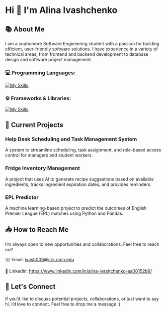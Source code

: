 # Hi 👋 I'm Alina Ivashchenko

## 📚 About Me

I am a sophomore Software Engineering student with a passion for building efficient, user-friendly software solutions. I have experience in a variety of technical areas, from frontend and backend development to database design and software project management.

### 💻 Programming Languages:

[![My Skills](https://skillicons.dev/icons?i=js,html,css,java,python,mysql)](https://skillicons.dev)

### ⚙️ Frameworks & Libraries:

[![My Skills](https://skillicons.dev/icons?i=nodejs,flask,expressjs)](https://skillicons.dev)


## 🌱 Current Projects

### Help Desk Scheduling and Task Management System

A system to streamline scheduling, task assignment, and role-based access control for managers and student workers.

### Fridge Inventory Management

A project that uses AI to generate recipe suggestions based on available ingredients, tracks ingredient expiration dates, and provides reminders.

### EPL Predictor

A machine learning-based project to predict the outcomes of English Premier League (EPL) matches using Python and Pandas.

## 📥 How to Reach Me

I’m always open to new opportunities and collaborations. Feel free to reach out!

✉️ Email: ivash006@crk.umn.edu

💼 LinkedIn: https://www.linkedin.com/in/alina-ivashchenko-aa00152b9/

## 🤝 Let's Connect

If you’d like to discuss potential projects, collaborations, or just want to say hi, I’d love to connect. Feel free to drop me a message :)
